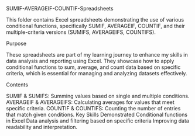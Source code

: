 SUMIF-AVERAGEIF-COUNTIF-Spreadsheets


This folder contains Excel spreadsheets demonstrating the use of various conditional functions, specifically SUMIF, AVERAGEIF, COUNTIF, and their multiple-criteria versions (SUMIFS, AVERAGEIFS, COUNTIFS).

Purpose


These spreadsheets are part of my learning journey to enhance my skills in data analysis and reporting using Excel. They showcase how to apply conditional functions to sum, average, and count data based on specific criteria, which is essential for managing and analyzing datasets effectively.

Contents


SUMIF & SUMIFS: Summing values based on single and multiple conditions.
AVERAGEIF & AVERAGEIFS: Calculating averages for values that meet specific criteria.
COUNTIF & COUNTIFS: Counting the number of entries that match given conditions.
Key Skills Demonstrated
Conditional functions in Excel
Data analysis and filtering based on specific criteria
Improving data readability and interpretation.
